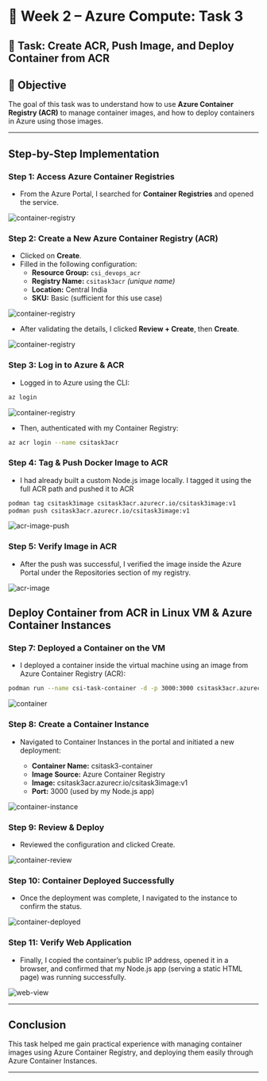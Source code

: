 # 🐳 Week 2 – Azure Compute: Task 3

## 📌 Task: Create ACR, Push Image, and Deploy Container from ACR

## 🎯 Objective

The goal of this task was to understand how to use **Azure Container Registry (ACR)** to manage container images, and how to deploy containers in Azure using those images.

---

## Step-by-Step Implementation

### Step 1: Access Azure Container Registries

- From the Azure Portal, I searched for **Container Registries** and opened the service.

![container-registry](./snapshots/task3-registry-portal.jpg)

### Step 2: Create a New Azure Container Registry (ACR)

- Clicked on **Create**.
- Filled in the following configuration:
  - **Resource Group:** `csi_devops_acr`
  - **Registry Name:** `csitask3acr` *(unique name)*
  - **Location:** Central India
  - **SKU:** Basic (sufficient for this use case)

![container-registry](./snapshots/task3-registry.jpg)

- After validating the details, I clicked **Review + Create**, then **Create**.

![container-registry](./snapshots/task3-registry-review.jpg)

### Step 3: Log in to Azure & ACR

- Logged in to Azure using the CLI:

```bash
az login
```
![container-registry](./snapshots/task3-azlogin.jpg)

- Then, authenticated with my Container Registry:

```bash
az acr login --name csitask3acr
```

###  Step 4: Tag & Push Docker Image to ACR

- I had already built a custom Node.js image locally. I tagged it using the full ACR path and pushed it to ACR

```bash
podman tag csitask3image csitask3acr.azurecr.io/csitask3image:v1
podman push csitask3acr.azurecr.io/csitask3image:v1
```
![acr-image-push](./snapshots/task3-push-cli.jpg)

### Step 5: Verify Image in ACR
- After the push was successful, I verified the image inside the Azure Portal under the Repositories section of my registry.

![acr-image](./snapshots/task3-acr-image.jpg)

## Deploy Container from ACR in Linux VM & Azure Container Instances 

### Step 7: Deployed a Container on the VM

- I deployed a container inside the virtual machine using an image from Azure Container Registry (ACR):

```bash
podman run --name csi-task-container -d -p 3000:3000 csitask3acr.azurecr.io/csitask3image:v1
```

![container](./snapshots/task3-container.jpg)

### Step 8: Create a Container Instance
- Navigated to Container Instances in the portal and initiated a new deployment:

  - **Container Name:** csitask3-container
  - **Image Source:** Azure Container Registry
  - **Image:** csitask3acr.azurecr.io/csitask3image:v1
  - **Port:** 3000 (used by my Node.js app)

![container-instance](./snapshots/task3-csi-portal-container.jpg)

### Step 9: Review & Deploy
- Reviewed the configuration and clicked Create.

![container-review](./snapshots/task3-container-review.jpg)

### Step 10: Container Deployed Successfully
- Once the deployment was complete, I navigated to the instance to confirm the status.

![container-deployed](./snapshots/task3-csi-container.jpg)

### Step 11: Verify Web Application
- Finally, I copied the container’s public IP address, opened it in a browser, and confirmed that my Node.js app (serving a static HTML page) was running successfully.

![web-view](./snapshots/task3-container-view.jpg)

---

## Conclusion

This task helped me gain practical experience with managing container images using Azure Container Registry, and deploying them easily through Azure Container Instances.

---
